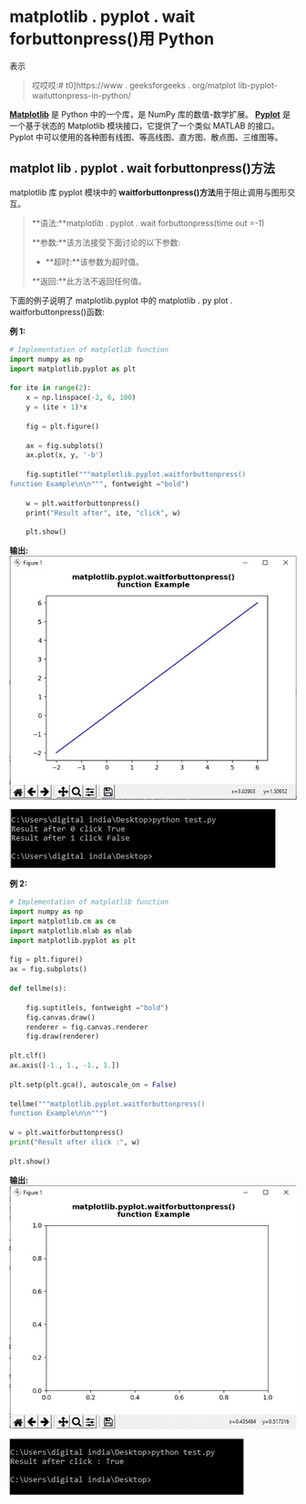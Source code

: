 # matplotlib . pyplot . wait forbuttonpress()用 Python

表示

> 哎哎哎:# t0]https://www . geeksforgeeks . org/matplot lib-pyplot-waituttonpress-in-python/

**[Matplotlib](https://www.geeksforgeeks.org/python-introduction-matplotlib/)** 是 Python 中的一个库，是 NumPy 库的数值-数学扩展。 **[Pyplot](https://www.geeksforgeeks.org/pyplot-in-matplotlib/)** 是一个基于状态的 Matplotlib 模块接口，它提供了一个类似 MATLAB 的接口。Pyplot 中可以使用的各种图有线图、等高线图、直方图、散点图、三维图等。

## matplot lib . pyplot . wait forbuttonpress()方法

matplotlib 库 pyplot 模块中的 **waitforbuttonpress()方法**用于阻止调用与图形交互。

> **语法:**matplotlib . pyplot . wait forbuttonpress(time out =-1)
> 
> **参数:**该方法接受下面讨论的以下参数:
> 
> *   **超时:**该参数为超时值。
> 
> **返回:**此方法不返回任何值。

下面的例子说明了 matplotlib.pyplot 中的 matplotlib . py plot . waitforbuttonpress()函数:

**例 1:**

```py
# Implementation of matplotlib function 
import numpy as np 
import matplotlib.pyplot as plt 

for ite in range(2): 
    x = np.linspace(-2, 6, 100) 
    y = (ite + 1)*x 

    fig = plt.figure() 

    ax = fig.subplots() 
    ax.plot(x, y, '-b') 

    fig.suptitle("""matplotlib.pyplot.waitforbuttonpress()
function Example\n\n""", fontweight ="bold") 

    w = plt.waitforbuttonpress() 
    print("Result after", ite, "click", w) 

    plt.show() 
```

**输出:**
![](img/f702890b246d34e7afc8729c70a63381.png)

![](img/da29b4029958211b13a17c10078edccf.png)

**例 2:**

```py
# Implementation of matplotlib function 
import numpy as np 
import matplotlib.cm as cm 
import matplotlib.mlab as mlab 
import matplotlib.pyplot as plt 

fig = plt.figure() 
ax = fig.subplots() 

def tellme(s): 

    fig.suptitle(s, fontweight ="bold") 
    fig.canvas.draw() 
    renderer = fig.canvas.renderer 
    fig.draw(renderer) 

plt.clf() 
ax.axis([-1., 1., -1., 1.]) 

plt.setp(plt.gca(), autoscale_on = False) 

tellme("""matplotlib.pyplot.waitforbuttonpress()
function Example\n\n""") 

w = plt.waitforbuttonpress() 
print("Result after click :", w) 

plt.show() 
```

**输出:**
![](img/88b3afb18b0ad74b9d62a16f325720ce.png)

![](img/c352f0b4a709699464815017e7aed34e.png)